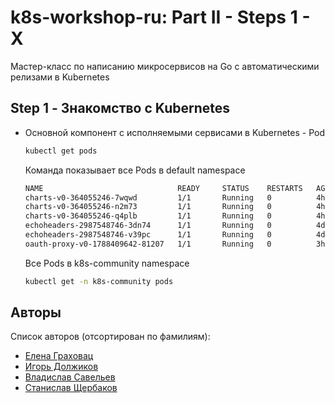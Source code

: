 
# k8s-workshop-ru: Part II - Steps 1 - X

Мастер-класс по написанию микросервисов на Go с автоматическими 
релизами в Kubernetes

## Step 1 - Знакомство с Kubernetes

- Основной компонент с исполняемыми сервисами в Kubernetes - Pod
  ```sh
  kubectl get pods
  ```
  Команда показывает все Pods в default namespace
  ```sh
  NAME                              READY     STATUS    RESTARTS   AGE
  charts-v0-364055246-7wqwd         1/1       Running   0          4h
  charts-v0-364055246-n2m73         1/1       Running   0          4h
  charts-v0-364055246-q4plb         1/1       Running   0          4h
  echoheaders-2987548746-3dn74      1/1       Running   0          4d
  echoheaders-2987548746-v39pc      1/1       Running   0          4d
  oauth-proxy-v0-1788409642-81207   1/1       Running   0          3h
  ```
  Все Pods в k8s-community namespace
  ```sh
  kubectl get -n k8s-community pods
  ```

## Авторы

Список авторов (отсортирован по фамилиям):

- [Елена Граховац](https://github.com/rumyantseva)
- [Игорь Должиков](https://github.com/takama)
- [Владислав Савельев](https://github.com/vsaveliev)
- [Станислав Щербаков](https://github.com/STASiAN)
